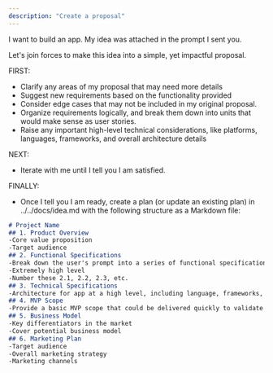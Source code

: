 ```yaml
---
description: "Create a proposal"
---
```


I want to build an app. My idea was attached in the prompt I sent you.

Let's join forces to make this idea into a simple, yet impactful proposal.

FIRST:
- Clarify any areas of my proposal that may need more details
- Suggest new requirements based on the functionality provided
- Consider edge cases that may not be included in my original proposal.
- Organize requirements logically, and break them down into units that would make sense as user stories.
- Raise any important high-level technical considerations, like platforms, languages, frameworks, and overall architecture details

NEXT:
- Iterate with me until I tell you I am satisfied.

FINALLY:
- Once I tell you I am ready, create a plan (or update an existing plan) in ../../docs/idea.md with the following structure as a Markdown file:

```markdown
# Project Name
## 1. Product Overview
-Core value proposition
-Target audience
## 2. Functional Specifications
-Break down the user's prompt into a series of functional specifications.
-Extremely high level
-Number these 2.1, 2.2, 2.3, etc.
## 3. Technical Specifications
-Architecture for app at a high level, including language, frameworks, and platforms
## 4. MVP Scope
-Provide a basic MVP scope that could be delivered quickly to validate this idea.
## 5. Business Model
-Key differentiators in the market
-Cover potential business model
## 6. Marketing Plan
-Target audience
-Overall marketing strategy
-Marketing channels
```